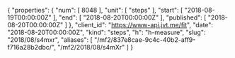 {
  "properties": {
    "num": [
      8048
    ],
    "unit": [
      "steps"
    ],
    "start": [
      "2018-08-19T00:00:00Z"
    ],
    "end": [
      "2018-08-20T00:00:00Z"
    ],
    "published": [
      "2018-08-20T00:00:00Z"
    ]
  },
  "client_id": "https://www-api.jvt.me/fit",
  "date": "2018-08-20T00:00:00Z",
  "kind": "steps",
  "h": "h-measure",
  "slug": "2018/08/s4mxr",
  "aliases": [
    "/mf2/837e8cae-9c4c-40b2-aff9-f716a28b2dbc/",
    "/mf2/2018/08/s4mXr"
  ]
}
